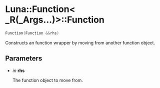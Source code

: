 # Luna::Function< _R(_Args...)>::Function

```c++
Function(Function &&rhs)
```

Constructs an function wrapper by moving from another function object. 



## Parameters
* *in* **rhs**

    The function object to move from. 

